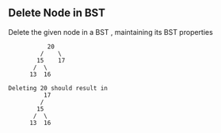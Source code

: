 ## Delete Node in BST

Delete the given node in a BST , maintaining its BST properties


```
           20
         /    \
        15    17
       /  \ 
      13  16
      
Deleting 20 should result in
          17
         /   
        15   
       /  \ 
      13  16 
```